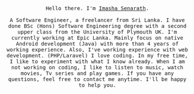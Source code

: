 <p align="center">
  <samp>
    Hello there. I'm <a href="https://imasha.xyz">Imasha Senarath</a>.<br> <br>
A Software Engineer, a freelancer from Sri Lanka.  I have done BSc (Hons) Software Engineering degree with a second upper class from the University of Plymouth UK. I'm currently working at Epic Lanka. Mainly focus on native Android development (Java) with more than 4 years of working experience. Also, I've working experience with web development. (PHP/Laravel)  I love coding. In my free time, I like to experiment with what I know already. When I am not working on coding, I like to listen to music, watch movies, Tv series and play games. If you have any questions, feel free to contact me anytime. I'll be happy to help you.
  </samp>
</p>
